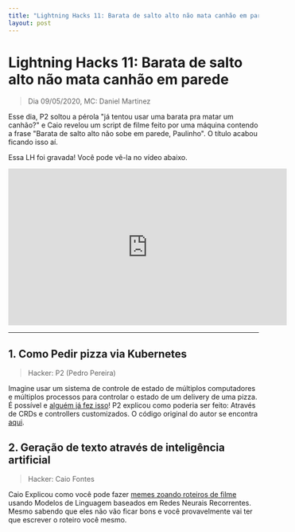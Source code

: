```yaml
---
title: "Lightning Hacks 11: Barata de salto alto não mata canhão em parede"
layout: post
---
```


# Lightning Hacks 11: Barata de salto alto não mata canhão em parede
> Dia 09/05/2020, MC: Daniel Martinez

Esse dia, P2 soltou a pérola "já tentou usar uma barata pra matar um canhão?" e Caio revelou um script de filme feito por uma máquina contendo a frase
"Barata de salto alto não sobe em parede, Paulinho". O título acabou ficando isso aí.

Essa LH foi gravada! Você pode vê-la no vídeo abaixo.

<iframe width="560" height="315" src="https://www.youtube.com/watch?v=CMNAlp-6bP8" frameborder="0" allow="accelerometer; autoplay; encrypted-media; gyroscope; picture-in-picture" allowfullscreen></iframe>

<hr>

## 1. Como Pedir pizza via Kubernetes
> Hacker: P2 (Pedro Pereira)

Imagine usar um sistema de controle de estado de múltiplos computadores e múltiplos processos para controlar o estado de um delivery
de uma pizza. É possível e [alguém já fez isso](https://twitter.com/ndrewrudoi/status/1153056577508782082)! P2 explicou como poderia ser
feito: Através de CRDs e controllers customizados. O código original do autor se encontra [aqui](https://github.com/rudoi/cruster-api).

## 2. Geração de texto através de inteligência artificial
> Hacker: Caio Fontes

Caio Explicou como você pode fazer [memes zoando roteiros de filme](https://knowyourmeme.com/memes/i-forced-a-bot) 
usando Modelos de Linguagem baseados em Redes Neurais Recorrentes.  
Mesmo sabendo que eles não vão ficar bons e você provavelmente vai ter que escrever o roteiro você mesmo.